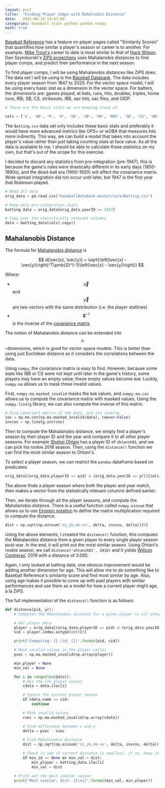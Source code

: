 ```yaml
---
layout: post
title:  "Finding Player Comps with Mahalnobis Distance"
date:   2021-06-19 14:47:00
categories: baseball stats python pandas numpy
math: true
---
```

[Baseball Reference](https://baseball-reference.com/) has a feature on player pages called "Similarity Scores" that quantifies how similar a player's season or career is to another. For example, [Mike Trout's](https://www.baseball-reference.com/players/t/troutmi01.shtml#all_ss_other) career to date is most similar to that of [Hack Wilson](https://www.baseball-reference.com/players/w/wilsoha01.shtml). Dan Szymborski's [ZiPS projections](https://blogs.fangraphs.com/the-2021-zips-projections-an-introduction/) uses Mahalanobis distances to find player comps, and predict their performance in the next season.

To find player comps, I will be using Mahalanobis distances like ZiPS does. The data set I will be using is the [Baseball Databank](https://github.com/chadwickbureau/baseballdatabank/tree/master/core). The data includes every player season from 1847 to 2020. For the vector space model, I will be using every basic stat as a dimension in the vector space. For batters, the dimensions are: games played, at bats, runs, hits, doubles, triples, home runs, RBI, SB, CS, strikeouts, IBB, sac hits, sac flies, and GIDP.

```py
# These are the basic stats we are keeping track of.

cols = ['G', 'AB', 'R', 'H', '2B', '3B', 'HR', 'RBI', 'SB', 'CS', 'BB', 'SO', 'IBB', 'SH', 'SF', 'GIDP']
```

The `Batting.csv` data set only includes these basic stats and preferably it would have more advanced metrics like OPS+ or wOBA that measures hits more indirectly. This way, we can build a model that takes into account the player's value rather than just taking counting stats at face value. As all the data is available to me, I should be able to calculate these statistics on my own, but that's out of the scope for this exercise.

I decided to discard any statistics from pre-integration (pre-1947), this is because the game's rules were drastically different in its early days (1850-1890s), and the dead-ball era (1900-1920) will affect the covariance matrix. Wide spread integration did not occur until later, but 1947 is the first year that Robinson played.

```py
# Read all data
orig_data = pd.read_csv("baseballdatabank-master/core/Batting.csv")

# Keep only pre-integration stats
batting_data = orig_data[orig_data.yearID >= 1947]

# Copy over the statistically relevant columns
data = batting_data[cols].copy()
```

## Mahalanobis Distance

The formula for [Mahalanobis distance](https://en.wikipedia.org/wiki/Mahalanobis_distance) is

$$
d(\vec{x}, \vec{y}) = \sqrt{\left(\vec{x} - \vec{y}\right)^T\pmb{S}^{-1}\left(\vec{x} - \vec{y}\right)}
$$

Where:
- $$\vec{x}$$ and $$\vec{y}$$ are two vectors with the same distribution (i.e. the player statlines)
- $$\pmb{S}^{-1}$$ is the inverse of the [covariance matrix](https://en.wikipedia.org/wiki/Covariance_matrix)

The notion of Mahalanobis distance can be extended into $$n$$-dimensions, which is good for vector space models. This is better than using just Euclidean distance as it considers the correlations between the data.

Using `numpy`, the covariance matrix is easy to find. However, because some stats like IBB or CS were not kept until later in the game's history, some players may have an empty value; these empty values become `NaN`. Luckily, `numpy.ma` allows us to mask these invalid values.

First, `numpy.ma.masked_invalid` masks the `NaN` values, and `numpy.ma.cov` allows us to compute the covariance matrix with masked values. Using the `numpy.linalg` library, we can also compute the inverse of this matrix.
```py
# Find covariant matrix of the data, and its inverse
cov = np.ma.cov(np.ma.masked_invalid(data), rowvar=False)
invcov = np.linalg.inv(cov)
```

Then to compute the Mahalanobis distance, we simply find a player's season by their player ID and the year and compare it to all other player seasons. For example [Shohei Ohtani](https://www.baseball-reference.com/players/o/ohtansh01.shtml) has a player ID of `ohtansh01`, and we can pick his rookie 2018 season. Then, using the `distance()` function we can find the most similar season to Ohtani's.

To select a player season, we can restrict the `pandas` dataframe based on predicates:
```py
orig_data[(orig_data.playerID == pid) & (orig_data.yearID == yr)][cols]
```

The above finds a player season where both the player and year match, then makes a vector from the statistically relevant columns defined earlier.

Then, we iterate through all the player seasons, and compute the Mahalanobis distance. There is a useful function called `numpy.einsum` that allows us to use [Einstein notation](https://en.wikipedia.org/wiki/Einstein_notation) to define the matrix multiplication required to compute the distance.

```py
dist = np.sqrt(np.einsum('nj,jk,nk->n', delta, invcov, delta))[0]
```

Using the above elements, I created the `distance()` function, this computes the Mahalanobis distance from a given player to every single player season post-war. In the end, it will print out the most similar season. Using Ohtani's rookie season, we call `distance('ohtansh01', 2018)` and it yields [Willson Contreras'](https://www.baseball-reference.com/players/c/contrwi01.shtml) 2019 with a distance of 3.095.

Again, I only looked at batting data, one obvious improvement would be adding another dimension for age. This will allow me to do something like to Baseball Reference's similarity score and find most similar by age. Also, using age makes it possible to come up with past players with similar performances and use them as a model for how a current player might age, &agrave; la ZiPS.

The full implementation of the `distance()` function is as follows:

```py
def distance(pid, yr):
    # Computes the Mahalanobis distance for a given player to all other player.

    # Get player data
    player = orig_data[(orig_data.playerID == pid) & (orig_data.yearID == yr)][cols]
    sid = player.index.astype(int)[0]

    print('Comparing: {} (id: {})'.format(pid, sid))

    # Mask invalid values in the player vector
    pvec = np.ma.masked_invalid(np.array(player))

    min_player = None
    min_val = None

    for i in range(len(data)):
        # Get the ith player season
        cdata = data.iloc[i]

        # Ignore the current player season
        if cdata.name == sid:
            continue

        # Mask invalid values
        cvec = np.ma.masked_invalid(np.array(cdata))

        # Find difference between x and y
        delta = pvec - cvec

        # Find Mahalanobis distance
        dist = np.sqrt(np.einsum('nj,jk,nk->n', delta, invcov, delta))[0]

        # Check to see if current distance is smallest, if so, keep it.
        if min_id == None or min_val > dist:
            min_player = batting_data.iloc[i]
            min_val = dist

    # Print out the most similar season
    print('Most similar: dist: {}\n{}'.format(min_val, min_player))
```
